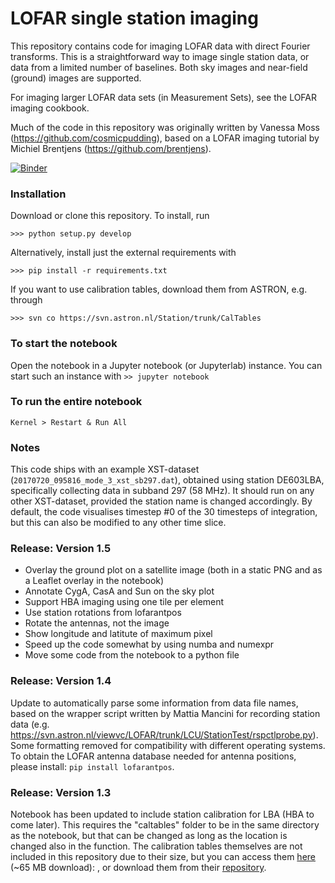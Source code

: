 # LOFAR single station imaging
This repository contains code for imaging LOFAR data with direct Fourier transforms. This is a straightforward way to image single station data, or data from a limited number of baselines. Both sky images and near-field (ground) images are supported.

For imaging larger LOFAR data sets (in Measurement Sets), see the LOFAR imaging cookbook.

Much of the code in this repository was originally written by Vanessa Moss (https://github.com/cosmicpudding), based on a LOFAR imaging tutorial by Michiel Brentjens (https://github.com/brentjens).

[![Binder](https://mybinder.org/badge_logo.svg)](https://mybinder.org/v2/gh/lofar-astron/lofarimaging/master?filepath=lofarimaging.ipynb)

### Installation
Download or clone this repository. To install, run

```
>>> python setup.py develop
```

Alternatively, install just the external requirements with

```
>>> pip install -r requirements.txt
```

If you want to use calibration tables, download them from ASTRON, e.g. through

```
>>> svn co https://svn.astron.nl/Station/trunk/CalTables
```

### To start the notebook
Open the notebook in a Jupyter notebook (or Jupyterlab) instance. You can start such an instance with 
`>> jupyter notebook`

### To run the entire notebook
`Kernel > Restart & Run All`

### Notes
This code ships with an example XST-dataset (`20170720_095816_mode_3_xst_sb297.dat`), obtained using station DE603LBA, specifically collecting data in subband 297 (58 MHz). It should run on any other XST-dataset, provided the station name is changed accordingly. By default, the code visualises timestep #0 of the 30 timesteps of integration, but this can also be modified to any other time slice.

### Release: Version 1.5

 * Overlay the ground plot on a satellite image (both in a static PNG and as a Leaflet overlay in the notebook)
 * Annotate CygA, CasA and Sun on the sky plot
 * Support HBA imaging using one tile per element
 * Use station rotations from lofarantpos
 * Rotate the antennas, not the image
 * Show longitude and latitute of maximum pixel
 * Speed up the code somewhat by using numba and numexpr
 * Move some code from the notebook to a python file

### Release: Version 1.4
Update to automatically parse some information from data file names, based on the wrapper script written by Mattia Mancini for recording station data (e.g. https://svn.astron.nl/viewvc/LOFAR/trunk/LCU/StationTest/rspctlprobe.py). Some formatting removed for compatibility with different operating systems. To obtain the LOFAR antenna database needed for antenna positions, please install: `pip install lofarantpos`.

### Release: Version 1.3
Notebook has been updated to include station calibration for LBA (HBA to come later). This requires the "caltables" folder to be in the same directory as the notebook, but that can be changed as long as the location is changed also in the function. The calibration tables themselves are not included in this repository due to their size, but you can access them [here](http://astron.nl/~moss/caltables.zip) (~65 MB download): , or download them from their [repository](https://svn.astron.nl/Station/trunk/CalTables).
